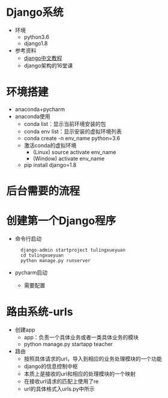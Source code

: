 # Django系统
- 环境
    - python3.6
    - django1.8
- 参考资料
    - [django中文教程](http://python.usyiyi.cn)
    - django架构的16堂课
# 环境搭建
- anaconda+pycharm
- anaconda使用
    - conda list：显示当前环境安装的包
    - conda env list：显示安装的虚拟环境列表
    - conda create -n env_name python=3.6
    - 激活conda的虚拟环境
        - (Linux) source activate env_name
        - (Window) activate env_name
    - pip install django=1.8
    
# 后台需要的流程

# 创建第一个Django程序
- 命令行启动

        django-admin startproject tulingxueyuan
        cd tulingxueyuan
        python manage.py runserver
- pycharm启动
    - 需要配置
    
# 路由系统-urls
- 创建app
    - app：负责一个具体业务或者一类具体业务的模块
    - python manage.py startapp teacher
- 路由
    - 按照具体请求的url，导入到相应的业务处理模块的一个功能
    - django的信息控制中枢
    - 本质上是接收的url和相应的处理模块的一个映射
    - 在接收url请求的匹配上使用了re
    - url的具体格式入urls.py中所示

    
   